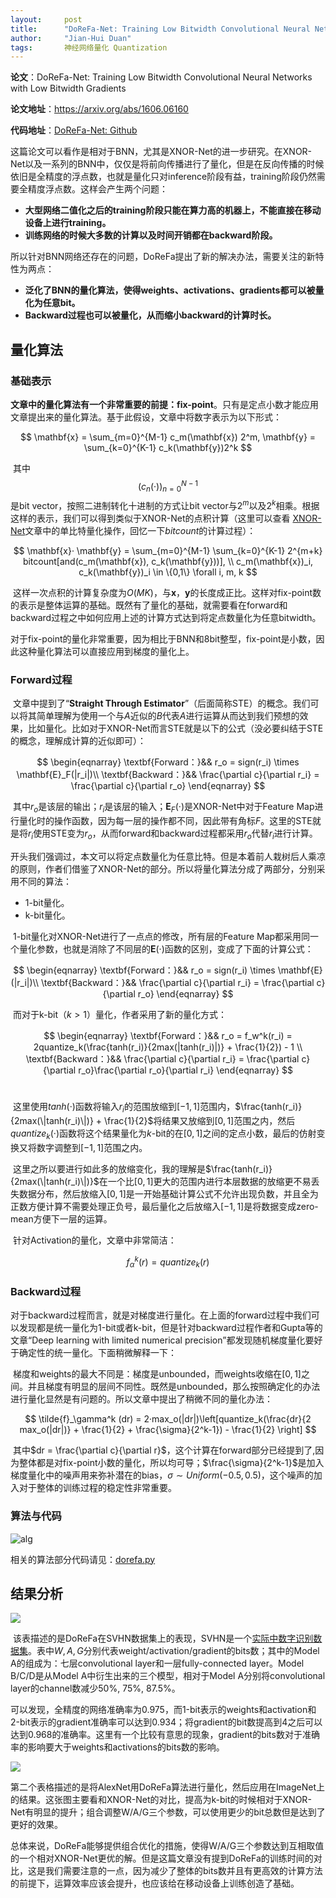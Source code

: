 ```yaml
---
layout: 	post
title: 		"DoReFa-Net: Training Low Bitwidth Convolutional Neural Networks with Low Bitwidth Gradients"
author: 	"Jian-Hui Duan"
tags:		神经网络量化 Quantization
---
```




**论文**：DoReFa-Net: Training Low Bitwidth Convolutional Neural Networks with Low Bitwidth Gradients

**论文地址**：https://arxiv.org/abs/1606.06160

**代码地址**：[DoReFa-Net: Github](https://github.com/tensorpack/tensorpack/tree/master/examples/DoReFa-Net)



​	这篇论文可以看作是相对于BNN，尤其是XNOR-Net的进一步研究。在XNOR-Net以及一系列的BNN中，仅仅是将前向传播进行了量化，但是在反向传播的时候依旧是全精度的浮点数，也就是量化只对inference阶段有益，training阶段仍然需要全精度浮点数。这样会产生两个问题：

* **大型网络二值化之后的training阶段只能在算力高的机器上，不能直接在移动设备上进行training。**
* **训练网络的时候大多数的计算以及时间开销都在backward阶段。**

所以针对BNN网络还存在的问题，DoReFa提出了新的解决办法，需要关注的新特性为两点：

* **泛化了BNN的量化算法，使得weights、activations、gradients都可以被量化为任意bit。**
* **Backward过程也可以被量化，从而缩小backward的计算时长。**

## 量化算法

### 基础表示

​	**文章中的量化算法有一个非常重要的前提：fix-point**。只有是定点小数才能应用文章提出来的量化算法。基于此假设，文章中将数字表示为以下形式：


$$
\mathbf{x} = \sum_{m=0}^{M-1} c_m(\mathbf{x}) 2^m, \mathbf{y} = \sum_{k=0}^{K-1} c_k(\mathbf{y})2^k
$$


​	其中$$(c_n(·))_{n=0}^{N-1}$$是bit vector，按照二进制转化十进制的方式让bit vector与$2^m$以及$2^k$相乘。根据这样的表示，我们可以得到类似于XNOR-Net的点积计算（这里可以查看 [XNOR-Net](https://enzoduan.github.io/2019/12/09/XNOR-Net/)文章中的单比特量化操作，回忆一下$bitcount$的计算过程）：


$$
\mathbf{x}· \mathbf{y} = \sum_{m=0}^{M-1} \sum_{k=0}^{K-1} 2^{m+k} bitcount[and(c_m(\mathbf{x}), c_k(\mathbf{y}))], \\
c_m(\mathbf{x})_i, c_k(\mathbf{y})_i \in \{0,1\} \forall i, m, k
$$


​	这样一次点积的计算复杂度为$O(MK)$，与$\mathbf{x}， \mathbf{y}$的长度成正比。这样对fix-point数的表示是整体运算的基础。既然有了量化的基础，就需要看在forward和backward过程之中如何应用上述的计算方式达到将定点数量化为任意bitwidth。

​	对于fix-point的量化非常重要，因为相比于BNN和8bit整型，fix-point是小数，因此这种量化算法可以直接应用到梯度的量化上。

### Forward过程

​	文章中提到了“**Straight Through Estimator**”（后面简称STE）的概念。我们可以将其简单理解为使用一个与$A$近似的$B$代表$A$进行运算从而达到我们预想的效果，比如量化。比如对于XNOR-Net而言STE就是以下的公式（没必要纠结于STE的概念，理解成计算的近似即可）：


$$
\begin{eqnarray}
\textbf{Forward：}&& r_o = sign(r_i) \times \mathbf{E}_F(|r_i|)\\
\textbf{Backward：}&& \frac{\partial c}{\partial r_i} = \frac{\partial c}{\partial r_o}
\end{eqnarray}
$$


​	其中$r_o$是该层的输出；$r_i$是该层的输入；$\mathbf{E}_F(·)$是XNOR-Net中对于Feature Map进行量化时的操作函数，因为每一层的操作都不同，因此带有角标$F$。这里的STE就是将$r_i$使用STE变为$r_o$，从而forward和backward过程都采用$r_o$代替$r_i$进行计算。

​	开头我们强调过，本文可以将定点数量化为任意比特。但是本着前人栽树后人乘凉的原则，作者们借鉴了XNOR-Net的部分。所以将量化算法分成了两部分，分别采用不同的算法：

* 1-bit量化。
* k-bit量化。

​    1-bit量化对XNOR-Net进行了一点点的修改，所有层的Feature Map都采用同一个量化参数，也就是消除了不同层的$\mathbf{E}(·)$函数的区别，变成了下面的计算公式：


$$
\begin{eqnarray}
\textbf{Forward：}&& r_o = sign(r_i) \times \mathbf{E}(|r_i|)\\
\textbf{Backward：}&& \frac{\partial c}{\partial r_i} = \frac{\partial c}{\partial r_o}
\end{eqnarray}
$$


​	而对于k-bit（$k > 1$）量化，作者采用了新的量化方式：


$$
\begin{eqnarray}
\textbf{Forward：}&& r_o = f_w^k(r_i) = 2quantize_k(\frac{tanh(r_i)}{2max(|tanh(r_i)|)} + \frac{1}{2}) - 1 \\
\textbf{Backward：}&& \frac{\partial c}{\partial r_i} = \frac{\partial c}{\partial r_o}\frac{\partial r_o}{\partial r_i}
\end{eqnarray}
$$
​	

​	这里使用$tanh(·)$函数将输入$r_i$的范围放缩到$[-1,1]$范围内，$\frac{tanh(r_i)}{2max(\|tanh(r_i)\|)} + \frac{1}{2}$将结果又放缩到$[0, 1]$范围之内，然后$quantize_k(·)$函数将这个结果量化为$k$-bit的在$[0,1]$之间的定点小数，最后的仿射变换又将数字调整到$[-1,1]$范围之内。

​	这里之所以要进行如此多的放缩变化，我的理解是$\frac{tanh(r_i)}{2max(\|tanh(r_i)\|)}$在一个比$[0,1]$更大的范围内进行本层数据的放缩更不易丢失数据分布，然后放缩入$[0,1]$是一开始基础计算公式不允许出现负数，并且全为正数方便计算不需要处理正负号，最后量化之后放缩入$[-1,1]$是将数据变成zero-mean方便下一层的运算。

​	针对Activation的量化，文章中非常简洁：


$$
f_\alpha^k (r) = quantize_k(r)
$$


### Backward过程

​	对于backward过程而言，就是对梯度进行量化。在上面的forward过程中我们可以发现都是统一量化为1-bit或者k-bit，但是针对backward过程作者和Gupta等的文章“Deep learning with limited numerical precision”都发现随机梯度量化要好于确定性的统一量化。下面稍微解释一下：

​	梯度和weights的最大不同是：梯度是unbounded，而weights收缩在$[0,1]$之间。并且梯度有明显的层间不同性。既然是unbounded，那么按照确定化的办法进行量化显然是有问题的。所以文章中提出了稍微不同的量化办法：


$$
\tilde{f}_\gamma^k (dr) = 2·max_o(|dr|)\left[quantize_k(\frac{dr}{2 max_o(|dr|)} + \frac{1}{2} + \frac{\sigma}{2^k-1}) - \frac{1}{2} \right]
$$


​	其中$dr = \frac{\partial c}{\partial r}$，这个计算在forward部分已经提到了,因为整体都是对fix-point小数的量化，所以均可导；$\frac{\sigma}{2^k-1}$是加入梯度量化中的噪声用来弥补潜在的bias，$\sigma \sim Uniform(-0.5, 0.5)$，这个噪声的加入对于整体的训练过程的稳定性非常重要。

### 算法与代码

![alg](/img/in-post/DoReFa/alg.png)

相关的算法部分代码请见：[dorefa.py](https://github.com/tensorpack/tensorpack/blob/master/examples/DoReFa-Net/dorefa.py)



## 结果分析

![](/img/in-post/DoReFa/svhn.png)

​	该表描述的是DoReFa在SVHN数据集上的表现，SVHN是一个[实际中数字识别数据集](http://ufldl.stanford.edu/housenumbers/)。表中$W,A,G$分别代表weight/activation/gradient的bits数；其中的Model A的组成为：七层convolutional layer和一层fully-connected layer。Model B/C/D是从Model A中衍生出来的三个模型，相对于Model A分别将convolutional layer的channel数减少50%, 75%, 87.5%。

​	可以发现，全精度的网络准确率为0.975，而1-bit表示的weights和activation和2-bit表示的gradient准确率可以达到0.934；将gradient的bit数提高到4之后可以达到0.968的准确率。这里有一个比较有意思的现象，gradient的bits数对于准确率的影响要大于weights和activations的bits数的影响。

![](/img/in-post/DoReFa/imagenet.png)

​	第二个表格描述的是将AlexNet用DoReFa算法进行量化，然后应用在ImageNet上的结果。这张图主要看和XNOR-Net的对比，提高为k-bit的时候相对于XNOR-Net有明显的提升；组合调整W/A/G三个参数，可以使用更少的bit总数但是达到了更好的效果。

​	总体来说，DoReFa能够提供组合优化的措施，使得W/A/G三个参数达到互相取值的一个相对XNOR-Net更优的解。但是这篇文章没有提到DoReFa的训练时间的对比，这是我们需要注意的一点，因为减少了整体的bits数并且有更高效的计算方法的前提下，运算效率应该会提升，也应该给在移动设备上训练创造了基础。